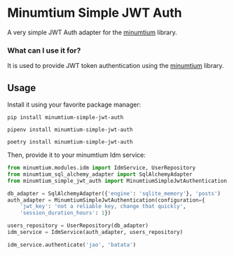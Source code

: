 # Minumtium Simple JWT Auth

A very simple JWT Auth adapter for the [minumtium](https://github.com/danodic-dev/minumtium) library.

### What can I use it for?

It is used to provide JWT token authentication using the [minumtium](https://github.com/danodic-dev/minumtium) library.

## Usage

Install it using your favorite package manager:

```commandline
pip install minumtium-simple-jwt-auth
```

```commandline
pipenv install minumtium-simple-jwt-auth
```

```commandline
poetry install minumtium-simple-jwt-auth
```

Then, provide it to your minumtium Idm service:

```python
from minumtium.modules.idm import IdmService, UserRepository
from minumtium_sql_alchemy_adapter import SqlAlchemyAdapter
from minumtium_simple_jwt_auth import MinumtiumSimpleJwtAuthentication

db_adapter = SqlAlchemyAdapter({'engine': 'sqlite_memory'}, 'posts')
auth_adapter = MinumtiumSimpleJwtAuthentication(configuration={
    'jwt_key': 'not a reliable key, change that quickly',
    'session_duration_hours': 1})

users_repository = UserRepository(db_adapter)
idm_service = IdmService(auth_adapter, users_repository)

idm_service.authenticate('jao', 'batata')
```